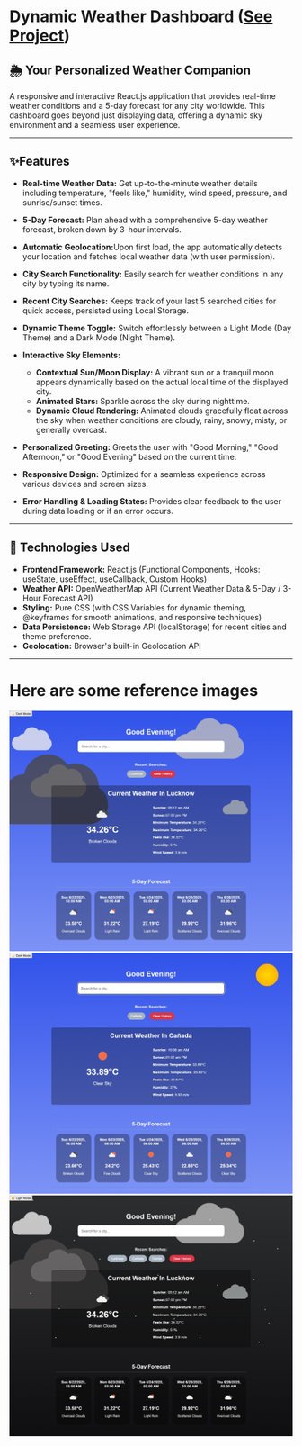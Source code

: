 # Dynamic Weather Dashboard ([See Project](https://mak2506.github.io/weather-app/))
## 🌦️ Your Personalized Weather Companion
A responsive and interactive React.js application that provides real-time weather conditions and a 5-day forecast for any city worldwide. This dashboard goes beyond just displaying data, offering a dynamic sky environment and a seamless user experience.

---------------------------------------------------------------------------------------------------

## ✨Features
- <b>Real-time Weather Data:</b> Get up-to-the-minute weather details including temperature, "feels like," humidity, wind speed, pressure, and sunrise/sunset times.
  
- <b>5-Day Forecast:</b> Plan ahead with a comprehensive 5-day weather forecast, broken down by 3-hour intervals.
  
- <b>Automatic Geolocation:</b>Upon first load, the app automatically detects your location and fetches local weather data (with user permission).
  
- <b>City Search Functionality:</b> Easily search for weather conditions in any city by typing its name.
  
- <b>Recent City Searches:</b> Keeps track of your last 5 searched cities for quick access, persisted using Local Storage.
  
- <b>Dynamic Theme Toggle:</b> Switch effortlessly between a Light Mode (Day Theme) and a Dark Mode (Night Theme).
- <b>Interactive Sky Elements:</b>
    -  <b>Contextual Sun/Moon Display:</b> A vibrant sun or a tranquil moon appears dynamically based on the actual local time of the displayed city.
    - <b>Animated Stars:</b> Sparkle across the sky during nighttime.
    - <b>Dynamic Cloud Rendering:</b> Animated clouds gracefully float across the sky when weather conditions are cloudy, rainy, snowy, misty, or generally overcast.
- <b>Personalized Greeting:</b> Greets the user with "Good Morning," "Good Afternoon," or "Good Evening" based on the current time.
- <b>Responsive Design:</b> Optimized for a seamless experience across various devices and screen sizes.
- <b>Error Handling & Loading States:</b> Provides clear feedback to the user during data loading or if an error occurs.

- ------------------------------------------------------------------------------------------------------------
## 🚀 Technologies Used
- <b>Frontend Framework:</b> React.js (Functional Components, Hooks: useState, useEffect, useCallback, Custom Hooks)
- <b>Weather API:</b> OpenWeatherMap API (Current Weather Data & 5-Day / 3-Hour Forecast API)
- <b>Styling:</b> Pure CSS (with CSS Variables for dynamic theming, @keyframes for smooth animations, and responsive techniques)
- <b>Data Persistence:</b> Web Storage API (localStorage) for recent cities and theme preference.
- <b>Geolocation:</b> Browser's built-in Geolocation API

----------------------------------------------------------------------------------------------------------

# Here are some reference images
![Weather app image of a cloudy day](./src/images/weather-app-cloud.png)
![Weather app image of a sunny day](./src/images/weather-app-day.png)
![Weather app image of a cloudy night](./src/images/weather-app.png)

